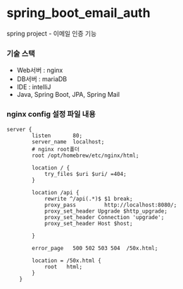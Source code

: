 # spring_boot_email_auth
spring project - 이메일 인증 기능

### 기술 스택
- Web서버 : nginx
- DB서버 : mariaDB
- IDE : intelliJ
- Java, Spring Boot, JPA, Spring Mail

### nginx config 설정 파일 내용
```
server {
        listen       80;
        server_name  localhost;
        # nginx root폴더
        root /opt/homebrew/etc/nginx/html;

        location / {
            try_files $uri $uri/ =404; 
        }

        location /api {
            rewrite ^/api(.*)$ $1 break;
            proxy_pass         http://localhost:8080/; 
            proxy_set_header Upgrade $http_upgrade;
            proxy_set_header Connection 'upgrade';
            proxy_set_header Host $host;

        }

        error_page   500 502 503 504  /50x.html;

        location = /50x.html {
            root   html;
        }
    }
```
